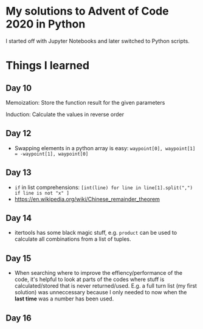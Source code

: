 # My solutions to Advent of Code 2020 in Python

I started off with Jupyter Notebooks and later switched to Python scripts.

# Things I learned

## Day 10

Memoization: Store the function result for the given parameters

Induction: Calculate the values in reverse order


## Day 12

- Swapping elements in a python array is easy: `waypoint[0], waypoint[1] = -waypoint[1], waypoint[0]`

## Day 13

- `if` in list comprehensions: `[int(line) for line in line[1].split(",") if line is not "x" ]`
- https://en.wikipedia.org/wiki/Chinese_remainder_theorem

## Day 14

- itertools has some black magic stuff, e.g. `product` can be used to calculate all combinations from a list of tuples.

## Day 15

- When searching where to improve the effiency/performance of the code, it's helpful to look at parts of the codes where stuff is calculated/stored that is never returned/used. E.g. a full turn list (my first solution) was unneccessary because I only needed to now when the **last time** was a number has been used.

## Day 16
